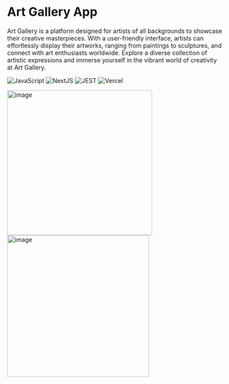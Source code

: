 # Art Gallery App 

Art Gallery is a platform designed for artists of all backgrounds to showcase their creative masterpieces. With a user-friendly interface, artists can effortlessly display their artworks, ranging from paintings to sculptures, and connect with art enthusiasts worldwide. Explore a diverse collection of artistic expressions and immerse yourself in the vibrant world of creativity at Art Gallery.

![JavaScript](https://img.shields.io/badge/-JavaScript-black?style=flat-square&logo=javascript)
![NextJS](https://img.shields.io/badge/NextJS-232323)
![JEST](https://img.shields.io/badge/Jest-323330)
![Vercel](https://img.shields.io/badge/Vercel-black?style=flat&logo=Vercel&logoColor=white)

<img width="338" alt="image" src="https://github.com/charis-amend/Art-Gallery/assets/152093726/7afb2eef-b2ef-4d2b-a8e3-a1a8624cce08">
<img width="331" alt="image" src="https://github.com/charis-amend/Art-Gallery/assets/152093726/20b036f7-ba68-48f7-84e6-11ba1dd338ac">
